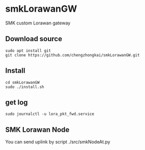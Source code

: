# smkLorawanGW
SMK custom Lorawan gateway

## Download source
`sudo apt install git`  
`git clone https://github.com/chengzhongkai/smkLorawanGW.git`

## Install
`cd smkLorawanGW`  
`sudo ./install.sh`

## get log 
`sudo journalctl -u lora_pkt_fwd.service`

## SMK Lorawan Node
You can send uplink by script ./src/smkNodeAt.py
